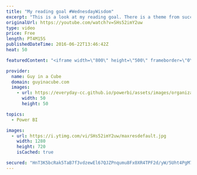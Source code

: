```yaml
---
title: "My reading goal #WednesdayWisdom"
excerpt: "This is a look at my reading goal. There is a theme from successful business people and entrepreneurs that you need to read. I'm a very slow reader, but I think I found a method to help me in this area. I'm setting a goal for myself.  My reading journey: https://guyinacube.com/reading-journey/  FightMediocrity"
originalUrl: https://youtube.com/watch?v=SHs52imY2uw
type: video
price: Free
length: PT4M15S
publishedDateTime: 2016-06-22T13:46:42Z
heat: 50

featuredContent: "<iframe width=\"800\" height=\"500\" frameborder=\"0\" src=\"https://www.youtube.com/embed/SHs52imY2uw\" allow=\"accelerometer; autoplay; encrypted-media; gyroscope; picture-in-picture\" allowfullscreen></iframe>"

provider:
  name: Guy in a Cube
  domain: guyinacube.com
  images:
    - url: https://everyday-cc.github.io/powerbi/assets/images/organizations/guyinacube.com-50x50.jpg
      width: 50
      height: 50

topics:
  - Power BI

images:
  - url: https://i.ytimg.com/vi/SHs52imY2uw/maxresdefault.jpg
    width: 1280
    height: 720
    isCached: true

secured: "HnT3K5bcRak5TaB7f3vdzewEl67QJZPnqumu8Fx0XR4TPF2d/yW/5Uht4PgM7J3m+UiEwLdxZuN4hqRGL3ir+Qj/pUHtLTZyfc3ZNHrCBReB1o0WT9adxkiVXwOOlvl9ZDHTmUw6eZB698Cw1/YcxFqzozYm/uoiuw7Z/Zp8p/bdqDRoWSIucSqf6Md2Mf1RQh1l4k9JgP6nyl8Z1JLIerIeOpUdf/J2ej/qAuZYMqqVQdfxOUA87bRGitCRvajRYQIWvTCXl3RRIW4pjOGZmdETdI0+OOmmU08DzadUo+CVTwFXQu1VGvuv3JXK7vUZCVVpqQeuoLMmGI56w/wN7UsLPnsu84dVixWxGMv29x9+G2RPMTbOo5x8no3UOWWYws0N9k2k/CdGD7AVjARkGmRhwBAsvz4sofICTKYWyiI=;aaKryEr3QAdjGnseSiydAw=="
---
```


